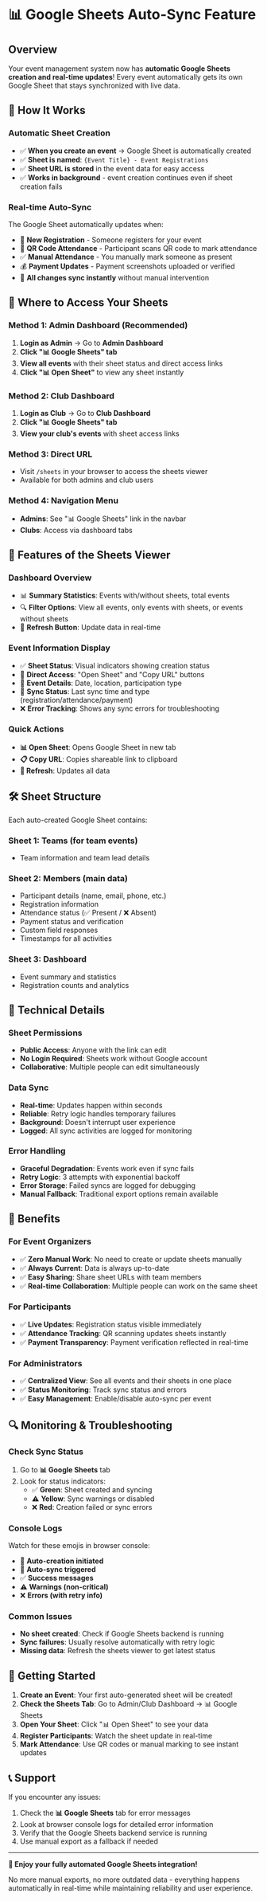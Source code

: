 # 📊 Google Sheets Auto-Sync Feature

## Overview

Your event management system now has **automatic Google Sheets creation and real-time updates**! Every event automatically gets its own Google Sheet that stays synchronized with live data.

## 🚀 How It Works

### **Automatic Sheet Creation**
- ✅ **When you create an event** → Google Sheet is automatically created
- ✅ **Sheet is named**: `{Event Title} - Event Registrations`
- ✅ **Sheet URL is stored** in the event data for easy access
- ✅ **Works in background** - event creation continues even if sheet creation fails

### **Real-time Auto-Sync**
The Google Sheet automatically updates when:
- 👤 **New Registration** - Someone registers for your event
- 📱 **QR Code Attendance** - Participant scans QR code to mark attendance
- ✅ **Manual Attendance** - You manually mark someone as present
- 💰 **Payment Updates** - Payment screenshots uploaded or verified
- 🔄 **All changes sync instantly** without manual intervention

## 📍 Where to Access Your Sheets

### **Method 1: Admin Dashboard (Recommended)**
1. **Login as Admin** → Go to **Admin Dashboard**
2. **Click "📊 Google Sheets" tab**
3. **View all events** with their sheet status and direct access links
4. **Click "📊 Open Sheet"** to view any sheet instantly

### **Method 2: Club Dashboard**
1. **Login as Club** → Go to **Club Dashboard**
2. **Click "📊 Google Sheets" tab**
3. **View your club's events** with sheet access links

### **Method 3: Direct URL**
- Visit `/sheets` in your browser to access the sheets viewer
- Available for both admins and club users

### **Method 4: Navigation Menu**
- **Admins**: See "📊 Google Sheets" link in the navbar
- **Clubs**: Access via dashboard tabs

## 🎯 Features of the Sheets Viewer

### **Dashboard Overview**
- 📊 **Summary Statistics**: Events with/without sheets, total events
- 🔍 **Filter Options**: View all events, only events with sheets, or events without sheets
- 🔄 **Refresh Button**: Update data in real-time

### **Event Information Display**
- ✅ **Sheet Status**: Visual indicators showing creation status
- 🔗 **Direct Access**: "Open Sheet" and "Copy URL" buttons
- 📅 **Event Details**: Date, location, participation type
- 🔄 **Sync Status**: Last sync time and type (registration/attendance/payment)
- ❌ **Error Tracking**: Shows any sync errors for troubleshooting

### **Quick Actions**
- **📊 Open Sheet**: Opens Google Sheet in new tab
- **📋 Copy URL**: Copies shareable link to clipboard
- **🔄 Refresh**: Updates all data

## 🛠️ Sheet Structure

Each auto-created Google Sheet contains:

### **Sheet 1: Teams** (for team events)
- Team information and team lead details

### **Sheet 2: Members** (main data)
- Participant details (name, email, phone, etc.)
- Registration information
- Attendance status (✅ Present / ❌ Absent)
- Payment status and verification
- Custom field responses
- Timestamps for all activities

### **Sheet 3: Dashboard**
- Event summary and statistics
- Registration counts and analytics

## 🔧 Technical Details

### **Sheet Permissions**
- **Public Access**: Anyone with the link can edit
- **No Login Required**: Sheets work without Google account
- **Collaborative**: Multiple people can edit simultaneously

### **Data Sync**
- **Real-time**: Updates happen within seconds
- **Reliable**: Retry logic handles temporary failures
- **Background**: Doesn't interrupt user experience
- **Logged**: All sync activities are logged for monitoring

### **Error Handling**
- **Graceful Degradation**: Events work even if sync fails
- **Retry Logic**: 3 attempts with exponential backoff
- **Error Storage**: Failed syncs are logged for debugging
- **Manual Fallback**: Traditional export options remain available

## 🎉 Benefits

### **For Event Organizers**
- ✅ **Zero Manual Work**: No need to create or update sheets manually
- ✅ **Always Current**: Data is always up-to-date
- ✅ **Easy Sharing**: Share sheet URLs with team members
- ✅ **Real-time Collaboration**: Multiple people can work on the same sheet

### **For Participants**
- ✅ **Live Updates**: Registration status visible immediately
- ✅ **Attendance Tracking**: QR scanning updates sheets instantly
- ✅ **Payment Transparency**: Payment verification reflected in real-time

### **For Administrators**
- ✅ **Centralized View**: See all events and their sheets in one place
- ✅ **Status Monitoring**: Track sync status and errors
- ✅ **Easy Management**: Enable/disable auto-sync per event

## 🔍 Monitoring & Troubleshooting

### **Check Sync Status**
1. Go to **📊 Google Sheets** tab
2. Look for status indicators:
   - ✅ **Green**: Sheet created and syncing
   - ⚠️ **Yellow**: Sync warnings or disabled
   - ❌ **Red**: Creation failed or sync errors

### **Console Logs**
Watch for these emojis in browser console:
- 🚀 **Auto-creation initiated**
- 🔄 **Auto-sync triggered**
- ✅ **Success messages**
- ⚠️ **Warnings (non-critical)**
- ❌ **Errors (with retry info)**

### **Common Issues**
- **No sheet created**: Check if Google Sheets backend is running
- **Sync failures**: Usually resolve automatically with retry logic
- **Missing data**: Refresh the sheets viewer to get latest status

## 🎊 Getting Started

1. **Create an Event**: Your first auto-generated sheet will be created!
2. **Check the Sheets Tab**: Go to Admin/Club Dashboard → 📊 Google Sheets
3. **Open Your Sheet**: Click "📊 Open Sheet" to see your data
4. **Register Participants**: Watch the sheet update in real-time
5. **Mark Attendance**: Use QR codes or manual marking to see instant updates

## 📞 Support

If you encounter any issues:
1. Check the **📊 Google Sheets** tab for error messages
2. Look at browser console logs for detailed error information
3. Verify that the Google Sheets backend service is running
4. Use manual export as a fallback if needed

---

**🎉 Enjoy your fully automated Google Sheets integration!**

No more manual exports, no more outdated data - everything happens automatically in real-time while maintaining reliability and user experience.
